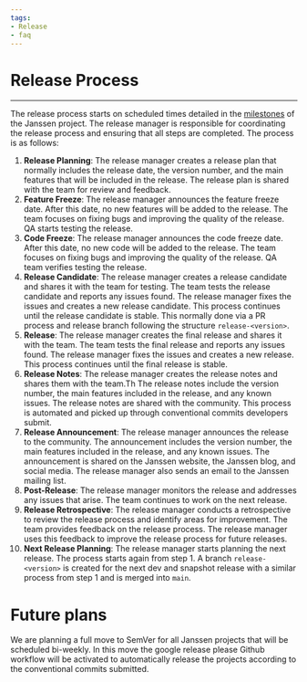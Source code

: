 ```yaml
---
tags:
- Release
- faq
---
```


# Release Process

----------------------------

The release process starts on scheduled times detailed in the [milestones](https://github.com/JanssenProject/jans/milestones) of the Janssen project. The release manager is responsible for coordinating the release process and ensuring that all steps are completed. The process is as follows:

1. **Release Planning**: The release manager creates a release plan that normally includes the release date, the version number, and the main features that will be included in the release. The release plan is shared with the team for review and feedback.
2. **Feature Freeze**: The release manager announces the feature freeze date. After this date, no new features will be added to the release. The team focuses on fixing bugs and improving the quality of the release. QA starts testing the release.
3. **Code Freeze**: The release manager announces the code freeze date. After this date, no new code will be added to the release. The team focuses on fixing bugs and improving the quality of the release. QA team verifies testing the release.
4. **Release Candidate**: The release manager creates a release candidate and shares it with the team for testing. The team tests the release candidate and reports any issues found. The release manager fixes the issues and creates a new release candidate. This process continues until the release candidate is stable. This normally done via a PR process and release branch following the structure `release-<version>`.
5. **Release**: The release manager creates the final release and shares it with the team. The team tests the final release and reports any issues found. The release manager fixes the issues and creates a new release. This process continues until the final release is stable.
6. **Release Notes**: The release manager creates the release notes and shares them with the team.Th The release notes include the version number, the main features included in the release, and any known issues. The release notes are shared with the community. This process is automated and picked up through conventional commits developers submit.
7. **Release Announcement**: The release manager announces the release to the community. The announcement includes the version number, the main features included in the release, and any known issues. The announcement is shared on the Janssen website, the Janssen blog, and social media. The release manager also sends an email to the Janssen mailing list.
8. **Post-Release**: The release manager monitors the release and addresses any issues that arise. The team continues to work on the next release.
9. **Release Retrospective**: The release manager conducts a retrospective to review the release process and identify areas for improvement. The team provides feedback on the release process. The release manager uses this feedback to improve the release process for future releases.
10. **Next Release Planning**: The release manager starts planning the next release. The process starts again from step 1. A branch `release-<version>` is created for the next dev and snapshot release with a similar process from step 1 and is merged into `main`.

# Future plans
We are planning a full move to SemVer for all Janssen projects that will be scheduled bi-weekly. In this move the google release please Github workflow  will be activated to automatically release the projects according to the conventional commits submitted. 